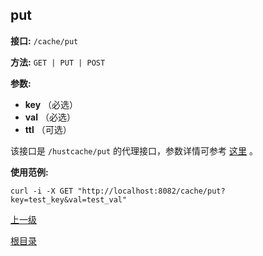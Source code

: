 ## put ##

**接口:** `/cache/put`

**方法:** `GET | PUT | POST`

**参数:** 

*  **key** （必选）  
*  **val** （必选）  
*  **ttl** （可选）

该接口是 `/hustcache/put` 的代理接口，参数详情可参考 [这里](../../hustdb/hustcache/put.md) 。

**使用范例:**

    curl -i -X GET "http://localhost:8082/cache/put?key=test_key&val=test_val"
	
[上一级](../cache.md)

[根目录](../../../index.md)